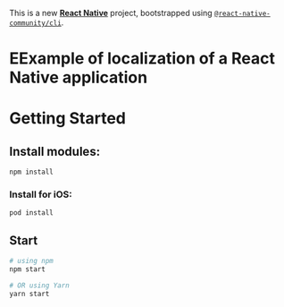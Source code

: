 This is a new [**React Native**](https://reactnative.dev) project, bootstrapped using [`@react-native-community/cli`](https://github.com/react-native-community/cli).

# EExample of localization of a React Native application

# Getting Started

## Install modules:

```npm install```

### Install for iOS:

```cd ios
pod install
```

## Start

```bash
# using npm
npm start

# OR using Yarn
yarn start
```
